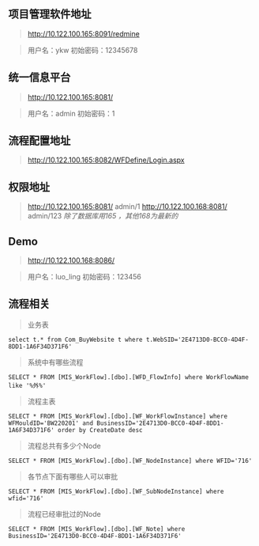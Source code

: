 ## 项目管理软件地址
> http://10.122.100.165:8091/redmine

> 用户名：ykw 初始密码：12345678

## 统一信息平台
> http://10.122.100.165:8081/

> 用户名：admin 初始密码：1

## 流程配置地址
> http://10.122.100.165:8082/WFDefine/Login.aspx

## 权限地址
> http://10.122.100.165:8081/ admin/1
> http://10.122.100.168:8081/ admin/123 *除了数据库用165 ，其他168为最新的*

## Demo
> http://10.122.100.168:8086/ 

> 用户名：luo_ling 初始密码：123456

## 流程相关
> 业务表
```
select t.* from Com_BuyWebsite t where t.WebSID='2E4713D0-BCC0-4D4F-8DD1-1A6F34D371F6'
```
>系统中有哪些流程
```
SELECT * FROM [MIS_WorkFlow].[dbo].[WFD_FlowInfo] where WorkFlowName like '%外%'
```

>流程主表
```
SELECT * FROM [MIS_WorkFlow].[dbo].[WF_WorkFlowInstance] where WFMouldID='BW220201' and BusinessID='2E4713D0-BCC0-4D4F-8DD1-1A6F34D371F6' order by CreateDate desc
```

>流程总共有多少个Node
```
SELECT * FROM [MIS_WorkFlow].[dbo].[WF_NodeInstance] where WFID='716'
```
>各节点下面有哪些人可以审批
```
SELECT * FROM [MIS_WorkFlow].[dbo].[WF_SubNodeInstance] where wfid='716' 
```

>流程已经审批过的Node
>
```
SELECT * FROM [MIS_WorkFlow].[dbo].[WF_Note] where BusinessID='2E4713D0-BCC0-4D4F-8DD1-1A6F34D371F6'
```


